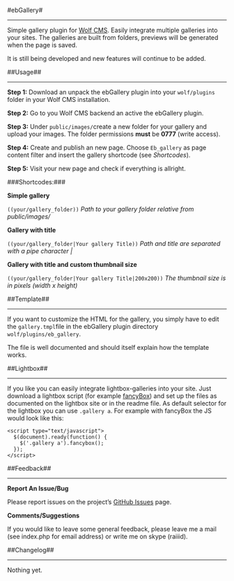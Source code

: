 #ebGallery#
* * *

Simple gallery plugin for [Wolf CMS](http://www.wolfcms.org/). Easily integrate multiple galleries into your sites.
The galleries are built from folders, previews will be generated when the page is saved.

It is still being developed and new features will continue to be added.


##Usage##
* * *

**Step 1:** Download an unpack the ebGallery plugin into your `wolf/plugins` folder in your Wolf CMS installation.

**Step 2:** Go to you Wolf CMS backend an active the ebGallery plugin.

**Step 3:** Under `public/images/`create a new folder for your gallery and upload your images. The folder permissions **must** be **0777** (write access).

**Step 4:** Create and publish an new page. Choose `Eb_gallery` as page content filter and insert the gallery shortcode (see *Shortcodes*).

**Step 5:** Visit your new page and check if everything is allright.

###Shortcodes:###

**Simple gallery**

`((your/gallery_folder))` *Path to your gallery folder relative from public/images/*

**Gallery with title**

`((your/gallery_folder|Your gallery Title))` *Path and title are separated with a pipe character |*

**Gallery with title and custom thumbnail size**

`((your/gallery_folder|Your gallery Title|200x200))` *The thumbnail size is in pixels (width x height)*

##Template##
* * *

If you want to customize the HTML for the gallery, you simply have to edit the `gallery.tmpl`file in the ebGallery plugin directory `wolf/plugins/eb_gallery`.

The file is well documented and should itself explain how the template works.

##Lightbox##
* * *

If you like you can easily integrate lightbox-galleries into your site. Just download a lightbox script (for example [fancyBox](http://fancyapps.com/fancybox/)) and set up the files as documented on the lightbox site or in the readme file. As default selector for the lightbox you can use `.gallery a`. For example with fancyBox the JS would look like this:

```
<script type="text/javascript">
  $(document).ready(function() {
    $('.gallery a').fancybox();
  });
</script>
```

##Feedback##
* * *

**Report An Issue/Bug**

Please report issues on the project’s [GitHub Issues](https://github.com/jlis/ebGallery/issues) page.


**Comments/Suggestions**

If you would like to leave some general feedback, please leave me a mail (see index.php for email address) or write me on skype (raiiid).


##Changelog##
* * *

Nothing yet.